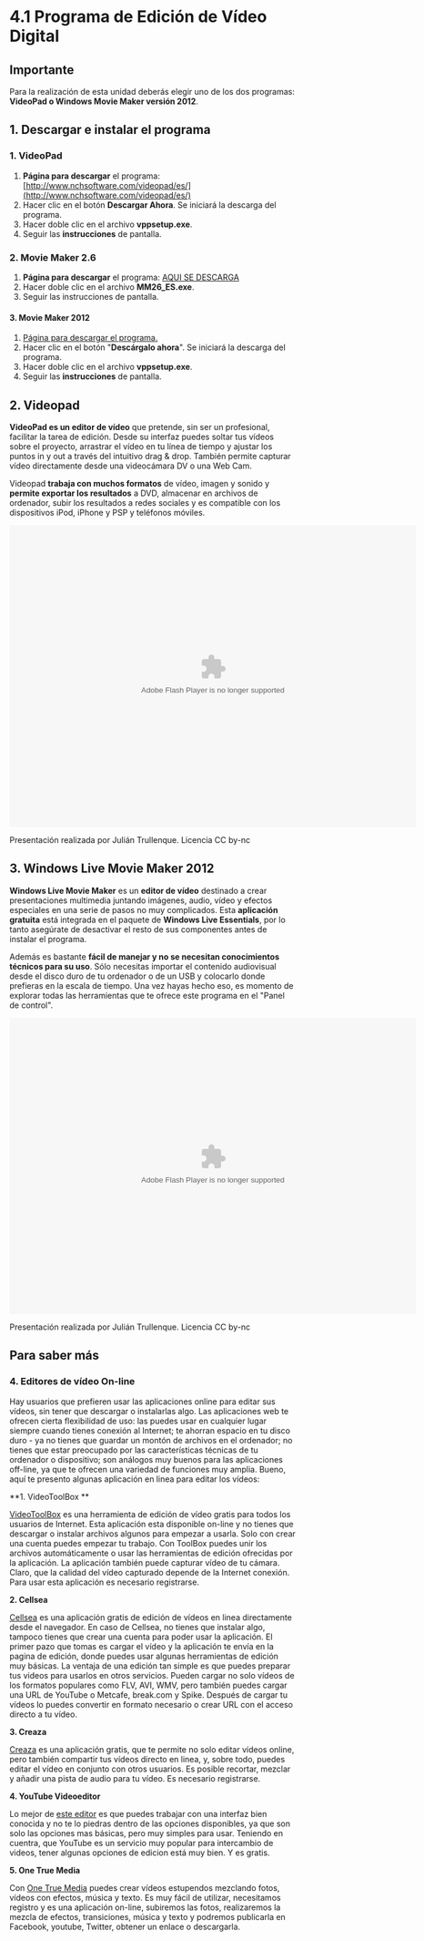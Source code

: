 # 4.1 Programa de Edición de Vídeo Digital

## Importante

Para la realización de esta unidad deberás elegir uno de los dos programas: **VideoPad o Windows Movie Maker versión 2012**.

## 1\. Descargar e instalar el programa

### 1\. VideoPad

1.  **Página para descargar** el programa: [http://www.nchsoftware.com/videopad/es/](http://www.nchsoftware.com/videopad/es/)
2.  Hacer clic en el botón **Descargar Ahora**. Se iniciará la descarga del programa.
3.  Hacer doble clic en el archivo **vppsetup.exe**.
4.  Seguir las **instrucciones** de pantalla.

### 2\. Movie Maker 2.6

1.  **Página para descargar** el programa: [AQUI SE DESCARGA](http://aularagon.catedu.es/materialesaularagon2013/imagen/MM26_ES.msi)
2.  Hacer doble clic en el archivo **MM26_ES.exe**.
3.  Seguir las instrucciones de pantalla.

#### 3\. Movie Maker 2012

1.  [Página para descargar el programa.](https://drive.google.com/file/d/0B2mpc3UcRXsTYnduZ3RVV3Z6WW8/view?usp=sharing)
2.  Hacer clic en el botón "**Descárgalo ahora**". Se iniciará la descarga del programa.
3.  Hacer doble clic en el archivo **vppsetup.exe**.
4.  Seguir las **instrucciones** de pantalla.

## 2\. Videopad

**VideoPad es un editor de vídeo** que pretende, sin ser un profesional, facilitar la tarea de edición. Desde su interfaz puedes soltar tus vídeos sobre el proyecto, arrastrar el vídeo en tu línea de tiempo y ajustar los puntos in y out a través del intuitivo drag & drop. También permite capturar vídeo directamente desde una videocámara DV o una Web Cam.

Videopad **trabaja con muchos formatos** de vídeo, imagen y sonido y **permite exportar los resultados** a DVD, almacenar en archivos de ordenador, subir los resultados a redes sociales y es compatible con los dispositivos iPod, iPhone y PSP y teléfonos móviles.

<object type="application/x-shockwave-flash" data="http://aularagon.catedu.es/materialesaularagon2013/imagen/videopad.swf" width="715" height="530"><param name="src" value="http://aularagon.catedu.es/materialesaularagon2013/imagen/videopad.swf"></object>

Presentación realizada por Julián Trullenque. Licencia CC by-nc

## 3\. Windows Live Movie Maker 2012

**Windows Live Movie Maker** es un **editor de vídeo** destinado a crear presentaciones multimedia juntando imágenes, audio, vídeo y efectos especiales en una serie de pasos no muy complicados. Esta **aplicación gratuita** está integrada en el paquete de **Windows Live Essentials**, por lo tanto asegúrate de desactivar el resto de sus componentes antes de instalar el programa.

Además es bastante **fácil de manejar y no se necesitan conocimientos técnicos para su uso**. Sólo necesitas importar el contenido audiovisual desde el disco duro de tu ordenador o de un USB y colocarlo donde prefieras en la escala de tiempo. Una vez hayas hecho eso, es momento de explorar todas las herramientas que te ofrece este programa en el "Panel de control".

<object type="application/x-shockwave-flash" data="http://aularagon.catedu.es/materialesaularagon2013/imagen/movimaker.swf" width="715" height="520"><param name="src" value="http://aularagon.catedu.es/materialesaularagon2013/imagen/movimaker.swf"></object>

Presentación realizada por Julián Trullenque. Licencia CC by-nc

## Para saber más

### 4\. Editores de vídeo On-line

Hay usuarios que prefieren usar las aplicaciones online para editar sus vídeos, sin tener que descargar o instalarlas algo. Las aplicaciones web te ofrecen cierta flexibilidad de uso: las puedes usar en cualquier lugar siempre cuando tienes conexión al Internet; te ahorran espacio en tu disco duro - ya no tienes que guardar un montón de archivos en el ordenador; no tienes que estar preocupado por las características técnicas de tu ordenador o dispositivo; son análogos muy buenos para las aplicaciones off-line, ya que te ofrecen una variedad de funciones muy amplia. Bueno, aquí te presento algunas aplicación en linea para editar los vídeos:

**1. VideoToolBox **

[VideoToolBox](http://www.videotoolbox.com/) es una herramienta de edición de vídeo gratis para todos los usuarios de Internet. Esta aplicación esta disponible on-line y no tienes que descargar o instalar archivos algunos para empezar a usarla. Solo con crear una cuenta puedes empezar tu trabajo. Con ToolBox puedes unir los archivos automáticamente o usar las herramientas de edición ofrecidas por la aplicación. La aplicación también puede capturar vídeo de tu cámara. Claro, que la calidad del vídeo capturado depende de la Internet conexión. Para usar esta aplicación es necesario registrarse.

**2\. Cellsea**

[Cellsea](http://www.cellsea.com/) es una aplicación gratis de edición de vídeos en linea directamente desde el navegador. En caso de Cellsea, no tienes que instalar algo, tampoco tienes que crear una cuenta para poder usar la aplicación. El primer pazo que tomas es cargar el vídeo y la aplicación te envía en la pagina de edición, donde puedes usar algunas herramientas de edición muy básicas. La ventaja de una edición tan simple es que puedes preparar tus videos para usarlos en otros servicios. Pueden cargar no solo vídeos de los formatos populares como FLV, AVI, WMV, pero también puedes cargar una URL de YouTube o Metcafe, break.com y Spike. Después de cargar tu vídeos lo puedes convertir en formato necesario o crear URL con el acceso directo a tu vídeo.

**3\. Creaza**

[Creaza](http://www.creaza.com/movieeditor/overview) es una aplicación gratis, que te permite no solo editar vídeos online, pero también compartir tus vídeos directo en linea, y, sobre todo, puedes editar el vídeo en conjunto con otros usuarios. Es posible recortar, mezclar y añadir una pista de audio para tu vídeo. Es necesario registrarse.

**4\. YouTube Videoeditor**

Lo mejor de [este editor](http://www.youtube.com/editor) es que puedes trabajar con una interfaz bien conocida y no te lo piedras dentro de las opciones disponibles, ya que son solo las opciones mas básicas, pero muy simples para usar. Teniendo en cuentra, que YouTube es un servicio muy popular para intercambio de videos, tener algunas opciones de edicion está muy bien. Y es gratis.

**5\. One True Media**

Con [One True Media](http://www.onetruemedia.com/otm_site/public_home) puedes crear vídeos estupendos mezclando fotos, vídeos con efectos, música y texto. Es muy fácil de utilizar, necesitamos registro y es una aplicación on-line, subiremos las fotos, realizaremos la mezcla de efectos, transiciones, música y texto y podremos publicarla en Facebook, youtube, Twitter, obtener un enlace o descargarla.

